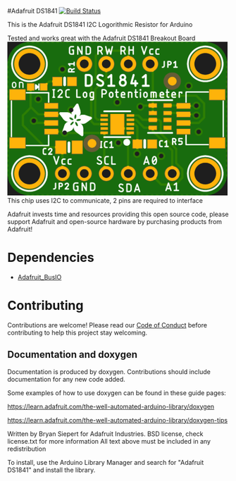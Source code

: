 #Adafruit DS1841 [![Build Status](https://github.com/adafruit/Adafruit_DS1841/workflows/Arduino%20Library%20CI/badge.svg)](https://github.com/adafruit/Adafruit_DS1841/actions)

This is the Adafruit DS1841 I2C Logorithmic Resistor for Arduino

Tested and works great with the Adafruit DS1841 Breakout Board
[<img src="assets/board.png?raw=true" width="500px">](https://www.adafruit.com/products/45XX)
This chip uses I2C to communicate, 2 pins are required to interface

Adafruit invests time and resources providing this open source code, please support Adafruit and open-source hardware by purchasing products from Adafruit!

# Dependencies
* [Adafruit_BusIO](https://github.com/adafruit/Adafruit_BusIO)

# Contributing

Contributions are welcome! Please read our [Code of Conduct](https://github.com/adafruit/Adafruit_DS1841/blob/master/CODE_OF_CONDUCT.md>)
before contributing to help this project stay welcoming.

## Documentation and doxygen
Documentation is produced by doxygen. Contributions should include documentation for any new code added.

Some examples of how to use doxygen can be found in these guide pages:

https://learn.adafruit.com/the-well-automated-arduino-library/doxygen

https://learn.adafruit.com/the-well-automated-arduino-library/doxygen-tips

Written by Bryan Siepert for Adafruit Industries.
BSD license, check license.txt for more information
All text above must be included in any redistribution

To install, use the Arduino Library Manager and search for "Adafruit DS1841" and install the library.
